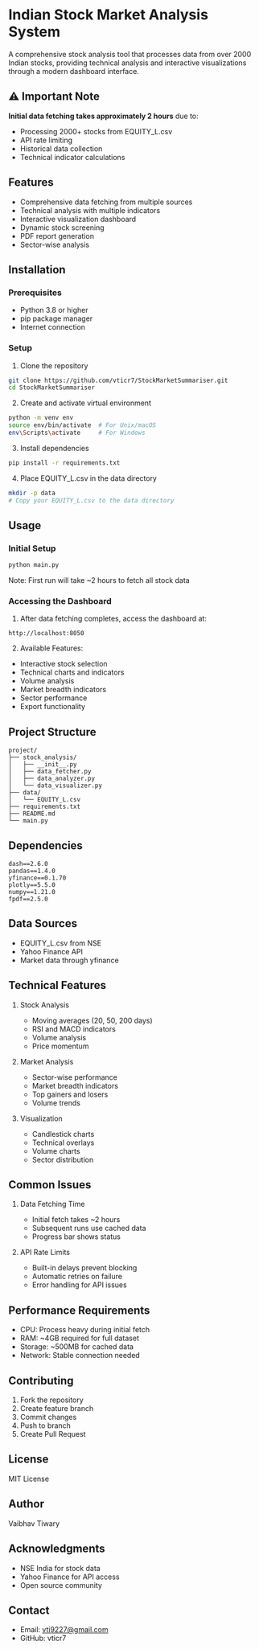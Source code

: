 # Indian Stock Market Analysis System

A comprehensive stock analysis tool that processes data from over 2000 Indian stocks, providing technical analysis and interactive visualizations through a modern dashboard interface.

## ⚠️ Important Note
**Initial data fetching takes approximately 2 hours** due to:
- Processing 2000+ stocks from EQUITY_L.csv
- API rate limiting
- Historical data collection
- Technical indicator calculations

## Features
- Comprehensive data fetching from multiple sources
- Technical analysis with multiple indicators
- Interactive visualization dashboard
- Dynamic stock screening
- PDF report generation
- Sector-wise analysis

## Installation

### Prerequisites
- Python 3.8 or higher
- pip package manager
- Internet connection

### Setup
1. Clone the repository
```bash
git clone https://github.com/vticr7/StockMarketSummariser.git
cd StockMarketSummariser
```

2. Create and activate virtual environment
```bash
python -m venv env
source env/bin/activate  # For Unix/macOS
env\Scripts\activate     # For Windows
```

3. Install dependencies
```bash
pip install -r requirements.txt
```

4. Place EQUITY_L.csv in the data directory
```bash
mkdir -p data
# Copy your EQUITY_L.csv to the data directory
```

## Usage

### Initial Setup
```bash
python main.py
```
Note: First run will take ~2 hours to fetch all stock data

### Accessing the Dashboard
1. After data fetching completes, access the dashboard at:
```
http://localhost:8050
```

2. Available Features:
- Interactive stock selection
- Technical charts and indicators
- Volume analysis
- Market breadth indicators
- Sector performance
- Export functionality

## Project Structure
```
project/
├── stock_analysis/
│   ├── __init__.py
│   ├── data_fetcher.py
│   ├── data_analyzer.py
│   └── data_visualizer.py
├── data/
│   └── EQUITY_L.csv
├── requirements.txt
├── README.md
└── main.py
```

## Dependencies
```
dash==2.6.0
pandas==1.4.0
yfinance==0.1.70
plotly==5.5.0
numpy==1.21.0
fpdf==2.5.0
```

## Data Sources
- EQUITY_L.csv from NSE
- Yahoo Finance API
- Market data through yfinance

## Technical Features
1. Stock Analysis
   - Moving averages (20, 50, 200 days)
   - RSI and MACD indicators
   - Volume analysis
   - Price momentum

2. Market Analysis
   - Sector-wise performance
   - Market breadth indicators
   - Top gainers and losers
   - Volume trends

3. Visualization
   - Candlestick charts
   - Technical overlays
   - Volume charts
   - Sector distribution

## Common Issues
1. Data Fetching Time
   - Initial fetch takes ~2 hours
   - Subsequent runs use cached data
   - Progress bar shows status

2. API Rate Limits
   - Built-in delays prevent blocking
   - Automatic retries on failure
   - Error handling for API issues

## Performance Requirements
- CPU: Process heavy during initial fetch
- RAM: ~4GB required for full dataset
- Storage: ~500MB for cached data
- Network: Stable connection needed

## Contributing
1. Fork the repository
2. Create feature branch
3. Commit changes
4. Push to branch
5. Create Pull Request

## License
MIT License

## Author
Vaibhav Tiwary

## Acknowledgments
- NSE India for stock data
- Yahoo Finance for API access
- Open source community

## Contact
- Email: vti9227@gmail.com
- GitHub: vticr7
